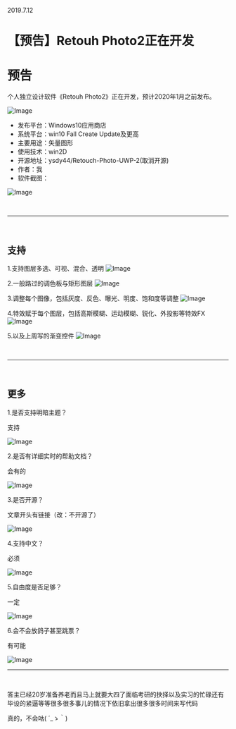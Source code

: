 2019.7.12

# 【预告】Retouh Photo2正在开发

# 预告
个人独立设计软件《Retouh Photo2》正在开发，预计2020年1月之前发布。

![Image](Assets/logo.png)


- 发布平台：Windows10应用商店
- 系统平台：win10 Fall Create Update及更高
- 主要用途：矢量图形
- 使用技术：win2D
- 开源地址：ysdy44/Retouch-Photo-UWP-2(取消开源)
- 作者：我
- 软件截图：

![Image](Assets/2019-7-12-RetouchPhoto2.png)

<br/>


---

<br/>

## 支持

1.支持图层多选、可视、混合、透明
![Image](Assets/layers.png)


2.一般路过的调色板与矩形图层
![Image](Assets/colors.png)


3.调整每个图像，包括灰度、反色、曝光、明度、饱和度等调整
![Image](Assets/adjustment.png)


4.特效赋于每个图层，包括高斯模糊、运动模糊、锐化、外投影等特效FX
![Image](Assets/effect.png)


5.以及上周写的渐变控件
![Image](Assets/gradient.png)

<br/>


---

<br/>

## 更多

1.是否支持明暗主题？

支持

![Image](Assets/theme.png)

2.是否有详细实时的帮助文档？

会有的

![Image](Assets/help.png)

3.是否开源？

文章开头有链接（改：不开源了）

![Image](Assets/ok.jpg)

4.支持中文？

必须

![Image](Assets/ok.jpg)

5.自由度是否足够？

一定

![Image](Assets/ok.jpg)

6.会不会放鸽子甚至跳票？

有可能

![Image](Assets/gugugu.jpg)

---

<br/>

答主已经20岁准备养老而且马上就要大四了面临考研的抉择以及实习的忙碌还有毕设的紧逼等等很多很多事儿的情况下依旧拿出很多很多时间来写代码

真的，不会咕( ´_ゝ｀)
